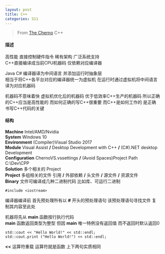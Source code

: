 ```yaml
---
layout: post
title: C++
categories: S11
---
```


> From [The Cherno](https://www.youtube.com/channel/UCQ-W1KE9EYfdxhL6S4twUNw) C++

#### 描述

高性能 直接控制硬件指令 稀有架构 广泛系统支持  
C++直接编译成当前CPU机器码 仅依赖对应编译器

Java C# 编译器译为中间语言 并添加运行时抽象层  
相当于将C++各平台对应的编译器统一为虚拟机 在运行时通过虚拟机将中间语言译为对应机器码

机器码不意味着快 虚拟机优化后的机器码 优于低效率C++生产的机器码 所以正确的C++应当是高性能的 而如何正确的写C++很重要 而C++是如何工作的 是正确书写C++代码的关键

#### 结构

**Machine** Intel/AMD/Nvidia  
**System** Windows 10  
**Environment** (Compiler)Visual Studio 2017  
**Module** Visual Assist **/** Desktop Development with C++ **/** (C#).NET desktop Development  
**Configuration** ChernoVS.vssettings **/** (Avoid Spaces)Project Path C:\Dev\CPP\
**Solution** 多个相关的 Project  
**Project** 多组相关的文件 引用 **/** 外部依赖 **/** 头文件 **/** 源文件 **/** 资源文件  
**Binary** 文件可编译成几种二进制代码 比如库、可运行二进制  



```
#include <iostream>
```
编译器编译前 首先预处理所有以 **#** 开头的预处理语句  该预处理语句寻找文件 复制其内容至此处

机器将先从 **main** 函数按行执行代码  
**main** 函数返回类型为整型 但因 **main** 唯一特例没有返回值 而不返回时默认返回0

```
std::cout << "Hello World!" << std::endl;
std::cout.print ("Hello World!") << std::endl;
```
**<<** 运算符重载 运算符就是函数 上下两句实质相同